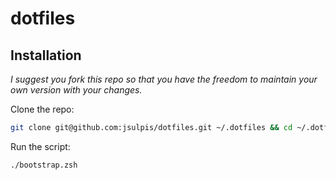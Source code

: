 # dotfiles

## Installation

_I suggest you fork this repo so that you have the freedom to maintain your own version with your changes._

Clone the repo:

```bash
git clone git@github.com:jsulpis/dotfiles.git ~/.dotfiles && cd ~/.dotfiles
```

Run the script:
```bash
./bootstrap.zsh
```
